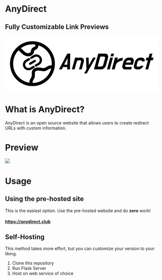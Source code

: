 # AnyDirect
## Fully Customizable Link Previews

<div align="center">

<img src="/src/v3-anydirect-full-whiteBG.png">

</div>

# What is AnyDirect?

AnyDirect is an open source website that allows users to create redirect URLs with custom information.

# Preview

<img src="/src/IMG_6115.gif" height="600">


# Usage

## Using the pre-hosted site

This is the easiest option. Use the pre-hosted website and do **zero** work!

#### https://anydirect.club

## Self-Hosting

This method takes more effort, but you can customize your version to your liking.

1. Clone this repository
2. Run Flask Server
3. Host on web service of choice
